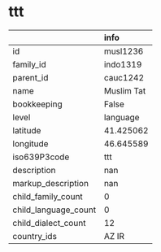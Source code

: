 # ttt
|                      | info       |
|:---------------------|:-----------|
| id                   | musl1236   |
| family_id            | indo1319   |
| parent_id            | cauc1242   |
| name                 | Muslim Tat |
| bookkeeping          | False      |
| level                | language   |
| latitude             | 41.425062  |
| longitude            | 46.645589  |
| iso639P3code         | ttt        |
| description          | nan        |
| markup_description   | nan        |
| child_family_count   | 0          |
| child_language_count | 0          |
| child_dialect_count  | 12         |
| country_ids          | AZ IR      |